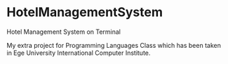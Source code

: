 # HotelManagementSystem
Hotel Management System on Terminal

My extra project for Programming Languages Class which has been taken in Ege University International Computer Institute.
